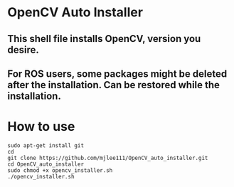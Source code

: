 # OpenCV Auto Installer
## This shell file installs OpenCV, version you desire.
## For ROS users, some packages might be deleted after the installation. Can be restored while the installation.

# How to use

```shell
sudo apt-get install git 
cd
git clone https://github.com/mjlee111/OpenCV_auto_installer.git
cd OpenCV_auto_installer
sudo chmod +x opencv_installer.sh
./opencv_installer.sh
```

